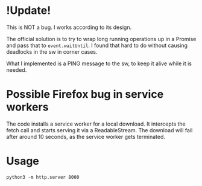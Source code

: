 # !Update!
This is NOT a bug. I works according to its design.

The official solution is to try to wrap long running operations up in a Promise and pass that to `event.waitUntil`. I found that hard to do without causing deadlocks in the sw in corner cases.

What I implemented is a PING message to the sw, to keep it alive while it is needed.

# Possible Firefox bug in service workers
The code installs a service worker for a local download. It intercepts the fetch call and starts serving it via a ReadableStream. The download will fail after around 10 seconds, as the service worker gets terminated.

# Usage
```
python3 -m http.server 8000
```


